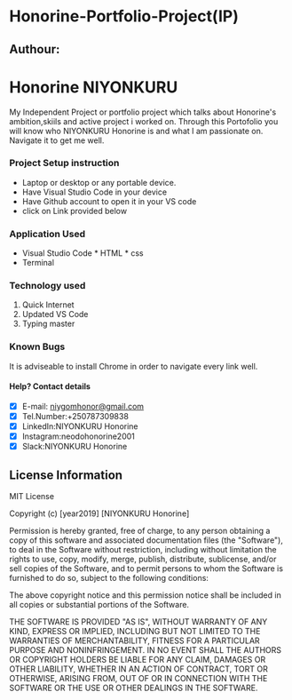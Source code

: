 # Honorine-Portfolio-Project(IP)

## Authour:

 # Honorine NIYONKURU

My Independent Project or portfolio project which talks about 
Honorine's ambition,skiils and active project i worked on.
 Through this Portofolio you will know who NIYONKURU Honorine is 
 and what I am passionate on. Navigate it to get me well.

### Project Setup instruction

- Laptop or desktop or any portable device.
-  Have Visual Studio Code in your device 
- Have Github account  to open it in your VS code
- click on Link provided below

### Application Used

* Visual Studio Code 
      * HTML
      * css
* Terminal

### Technology used

  1. Quick Internet
  2. Updated VS Code
  3. Typing master 


### Known Bugs

  It is adviseable to install Chrome in order to navigate every link well.

  #### Help? Contact details
   
- [x] E-mail: niygomhonor@gmail.com
- [x] Tel.Number:+250787309838
- [x] LinkedIn:NIYONKURU Honorine
- [x] Instagram:neodohonorine2001
- [x] Slack:NIYONKURU Honorine

## License Information

MIT License

Copyright (c) [year2019] [NIYONKURU Honorine]

Permission is hereby granted, free of charge, to any person obtaining a copy
of this software and associated documentation files (the "Software"), to deal
in the Software without restriction, including without limitation the rights
to use, copy, modify, merge, publish, distribute, sublicense, and/or sell
copies of the Software, and to permit persons to whom the Software is
furnished to do so, subject to the following conditions:

The above copyright notice and this permission notice shall be included in all
copies or substantial portions of the Software.

THE SOFTWARE IS PROVIDED "AS IS", WITHOUT WARRANTY OF ANY KIND, EXPRESS OR
IMPLIED, INCLUDING BUT NOT LIMITED TO THE WARRANTIES OF MERCHANTABILITY,
FITNESS FOR A PARTICULAR PURPOSE AND NONINFRINGEMENT. IN NO EVENT SHALL THE
AUTHORS OR COPYRIGHT HOLDERS BE LIABLE FOR ANY CLAIM, DAMAGES OR OTHER
LIABILITY, WHETHER IN AN ACTION OF CONTRACT, TORT OR OTHERWISE, ARISING FROM,
OUT OF OR IN CONNECTION WITH THE SOFTWARE OR THE USE OR OTHER DEALINGS IN THE
SOFTWARE.


    

